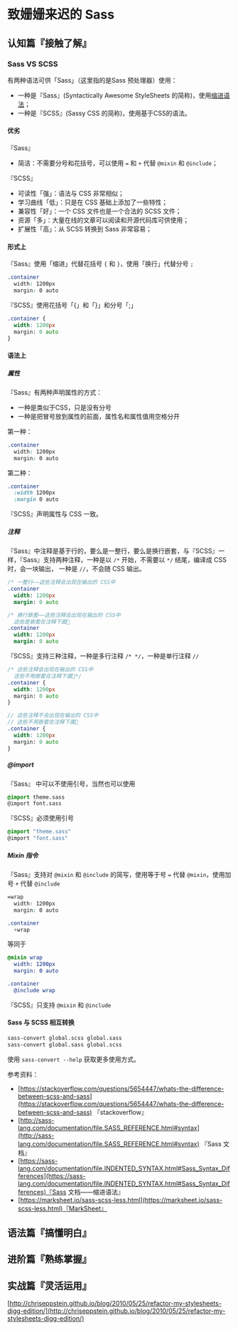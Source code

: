 # 致姗姗来迟的 Sass

## 认知篇『接触了解』

### Sass VS SCSS

有两种语法可供「Sass」（这里指的是Sass 预处理器）使用：

- 一种是『Sass』(Syntactically Awesome StyleSheets 的简称)，使用[缩进语法](https://sass-lang.com/documentation/file.INDENTED_SYNTAX.html#Sass_Syntax_Differences)；
- 一种是『SCSS』(Sassy CSS 的简称)，使用基于CSS的语法。

#### 优劣

『Sass』

- 简洁：不需要分号和花括号，可以使用 `=` 和 `+` 代替 `@mixin` 和 `@include`；

『SCSS』

- 可读性「强」：语法与 CSS 非常相似；
- 学习曲线「低」：只是在 CSS 基础上添加了一些特性；
- 兼容性「好」：一个 CSS 文件也是一个合法的 SCSS 文件；
- 资源「多」：大量在线的文章可以阅读和开源代码库可供使用；
- 扩展性「高」：从 SCSS 转换到 Sass 非常容易；

#### 形式上

『Sass』使用「缩进」代替花括号 `{` 和 `}`，使用「换行」代替分号 `;`

```scss
.container
  width: 1200px
  margin: 0 auto
```

『SCSS』使用花括号「{」和「}」和分号「;」

```scss
.container {
  width: 1200px
  margin: 0 auto
}
```

#### 语法上

##### 属性

『Sass』有两种声明属性的方式：

- 一种是类似于CSS，只是没有分号
- 一种是把冒号放到属性的前面，属性名和属性值用空格分开

第一种：

```scss
.container
  width: 1200px
  margin: 0 auto
```

第二种：

```scss
.container
  :width 1200px
  :margin 0 auto
```

『SCSS』声明属性与 CSS 一致。

##### 注释

『Sass』中注释是基于行的，要么是一整行，要么是换行嵌套，与『SCSS』一样，『Sass』支持两种注释，一种是以 `/*` 开始，不需要以 `*/` 结尾，编译成 CSS 时，会一块输出， 一种是 `//`，不会随 CSS 输出。

```sass
/* 一整行——这些注释会出现在输出的 CSS中
.container
  width: 1200px
  margin: 0 auto
```

```sass
/* 换行嵌套——这些注释会出现在输出的 CSS中
  这些是嵌套在注释下面
.container
  width: 1200px
  margin: 0 auto
```

『SCSS』支持三种注释，一种是多行注释 `/* */`，一种是单行注释 `//`

```scss
/* 这些注释会出现在输出的 CSS中
  这些不用嵌套在注释下面*/
.container {
  width: 1200px
  margin: 0 auto
}
```

```scss
// 这些注释不会出现在输出的 CSS中
// 这些不用嵌套在注释下面
.container {
  width: 1200px
  margin: 0 auto
}
```

##### @import

『Sass』 中可以不使用引号，当然也可以使用

```scss
@import theme.sass
@import font.sass
```

『SCSS』必须使用引号

```scss
@import "theme.sass"
@import "font.sass"
```

##### Mixin 指令

『Sass』支持对 `@mixin` 和 `@include` 的简写，使用等于号 `=` 代替 `@mixin`，使用加号 `+` 代替 `@include`

```scss
=wrap
  width: 1200px
  margin: 0 auto

.container
  +wrap
```

等同于

```scss
@mixin wrap
  width: 1200px
  margin: 0 auto

.container
  @include wrap
```

『SCSS』只支持 `@mixin` 和 `@include`

#### Sass 与 SCSS 相互转换

```bash
sass-convert global.scss global.sass
sass-convert global.sass global.scss
```

使用 `sass-convert --help` 获取更多使用方式。

参考资料：

- [https://stackoverflow.com/questions/5654447/whats-the-difference-between-scss-and-sass](https://stackoverflow.com/questions/5654447/whats-the-difference-between-scss-and-sass) 『stackoverflow』
- [http://sass-lang.com/documentation/file.SASS_REFERENCE.html#syntax](http://sass-lang.com/documentation/file.SASS_REFERENCE.html#syntax) 『Sass 文档』
- [https://sass-lang.com/documentation/file.INDENTED_SYNTAX.html#Sass_Syntax_Differences](https://sass-lang.com/documentation/file.INDENTED_SYNTAX.html#Sass_Syntax_Differences)『Sass 文档——缩进语法』
- [https://marksheet.io/sass-scss-less.html](https://marksheet.io/sass-scss-less.html)『MarkSheet』

## 语法篇『搞懂明白』

## 进阶篇『熟练掌握』

## 实战篇『灵活运用』

[http://chriseppstein.github.io/blog/2010/05/25/refactor-my-stylesheets-digg-edition/](http://chriseppstein.github.io/blog/2010/05/25/refactor-my-stylesheets-digg-edition/)
